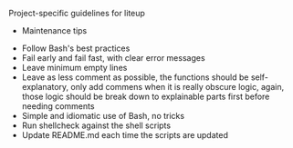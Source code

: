 Project-specific guidelines for liteup

* Maintenance tips

- Follow Bash's best practices
- Fail early and fail fast, with clear error messages
- Leave minimum empty lines
- Leave as less comment as possible, the functions should be self-explanatory, only add commens when it is really
  obscure logic, again, those logic should be break down to explainable parts first before needing comments
- Simple and idiomatic use of Bash, no tricks
- Run shellcheck against the shell scripts
- Update README.md each time the scripts are updated
